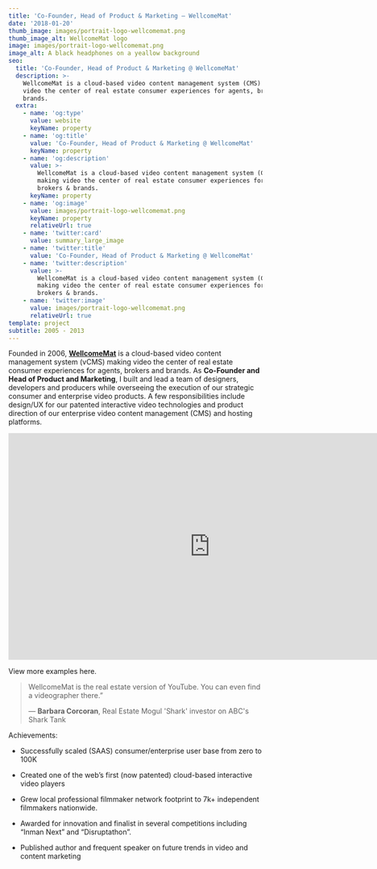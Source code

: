 ```yaml
---
title: 'Co-Founder, Head of Product & Marketing — WellcomeMat'
date: '2018-01-20'
thumb_image: images/portrait-logo-wellcomemat.png
thumb_image_alt: WellcomeMat logo
image: images/portrait-logo-wellcomemat.png
image_alt: A black headphones on a yeallow background
seo:
  title: 'Co-Founder, Head of Product & Marketing @ WellcomeMat'
  description: >-
    WellcomeMat is a cloud-based video content management system (CMS) making
    video the center of real estate consumer experiences for agents, brokers &
    brands.
  extra:
    - name: 'og:type'
      value: website
      keyName: property
    - name: 'og:title'
      value: 'Co-Founder, Head of Product & Marketing @ WellcomeMat'
      keyName: property
    - name: 'og:description'
      value: >-
        WellcomeMat is a cloud-based video content management system (CMS)
        making video the center of real estate consumer experiences for agents,
        brokers & brands.
      keyName: property
    - name: 'og:image'
      value: images/portrait-logo-wellcomemat.png
      keyName: property
      relativeUrl: true
    - name: 'twitter:card'
      value: summary_large_image
    - name: 'twitter:title'
      value: 'Co-Founder, Head of Product & Marketing @ WellcomeMat'
    - name: 'twitter:description'
      value: >-
        WellcomeMat is a cloud-based video content management system (CMS)
        making video the center of real estate consumer experiences for agents,
        brokers & brands.
    - name: 'twitter:image'
      value: images/portrait-logo-wellcomemat.png
      relativeUrl: true
template: project
subtitle: 2005 - 2013
---
```

Founded in 2006, [**WellcomeMat**](https://www.wellcomemat.com/) is a cloud-based video content management system (vCMS) making video the center of real estate consumer experiences for agents, brokers and brands. As **Co-Founder and Head of Product and Marketing**, I built and lead a team of designers, developers and producers while overseeing the execution of our strategic consumer and enterprise video products. A few responsibilities include design/UX for our patented interactive video technologies and product direction of our enterprise video content management (CMS) and hosting platforms.

<iframe width="800" height="450" src="https://www.youtube.com/embed/1ECR7th6pO4" title="YouTube video player" frameborder="0" allow="accelerometer; autoplay; clipboard-write; encrypted-media; gyroscope; picture-in-picture" allowfullscreen></iframe>

View more examples here.

> WellcomeMat is the real estate version of YouTube. You can even find a videographer there.”
>
> — **Barbara Corcoran**, Real Estate Mogul 'Shark' investor on ABC's Shark Tank

Achievements:

*   Successfully scaled (SAAS) consumer/enterprise user base from zero to 100K

<!---->

*   Created one of the web’s first (now patented) cloud-based interactive video players

<!---->

*   Grew local professional filmmaker network footprint to 7k+ independent filmmakers nationwide.

<!---->

*   Awarded for innovation and finalist in several competitions including “Inman Next” and “Disruptathon”.

<!---->

*   Published author and frequent speaker on future trends in video and content marketing
